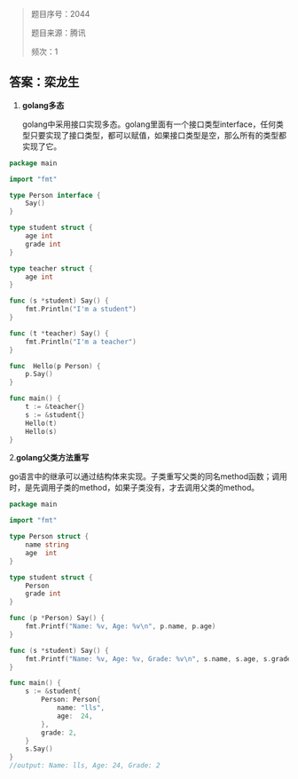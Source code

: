 > 题目序号：2044
>
> 题目来源：腾讯
>
> 频次：1

## 答案：栾龙生

1. **golang多态**

   golang中采用接口实现多态。golang里面有一个接口类型interface，任何类型只要实现了接口类型，都可以赋值，如果接口类型是空，那么所有的类型都实现了它。

```go
package main

import "fmt"

type Person interface {
	Say()
}

type student struct {
	age int
	grade int
}

type teacher struct {
	age int
}

func (s *student) Say() {
	fmt.Println("I'm a student")
}

func (t *teacher) Say() {
	fmt.Println("I'm a teacher")
}

func  Hello(p Person) {
	p.Say()
}

func main() {
	t := &teacher{}
	s := &student{}
	Hello(t)
	Hello(s)
}
```

2.**golang父类方法重写**

go语言中的继承可以通过结构体来实现。子类重写父类的同名method函数；调用时，是先调用子类的method，如果子类没有，才去调用父类的method。

```go
package main

import "fmt"

type Person struct {
	name string
	age  int
}

type student struct {
	Person
	grade int
}

func (p *Person) Say() {
	fmt.Printf("Name: %v, Age: %v\n", p.name, p.age)
}

func (s *student) Say() {
	fmt.Printf("Name: %v, Age: %v, Grade: %v\n", s.name, s.age, s.grade)
}

func main() {
	s := &student{
		Person: Person{
			name: "lls",
			age:  24,
		},
		grade: 2,
	}
	s.Say()
}
//output: Name: lls, Age: 24, Grade: 2
```

